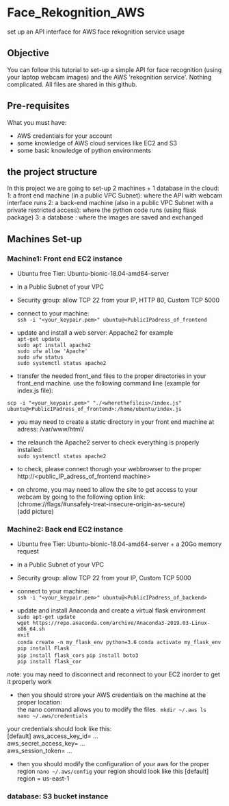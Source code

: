 # Face_Rekognition_AWS
set up an API interface for AWS face rekognition service usage

## Objective
You can follow this tutorial to set-up a simple API for face recognition (using your laptop webcam images) and the AWS 'rekognition service'. 
Nothing complicated. All files are shared in this github.

## Pre-requisites
What you must have:
- AWS credentials for your account
- some knowledge of AWS cloud services like EC2 and S3
- some basic knowledge of python environments

## the project structure
In this project we are going to set-up 2 machines + 1 database in the cloud:
1: a front end machine (in a public VPC Subnet): where the API with webcam interface runs
2: a back-end machine (also in a public VPC Subnet with a private restricted access): where the python code runs (using flask package)
3: a database : where the images are saved and exchanged

## Machines Set-up
### Machine1: Front end EC2 instance
- Ubuntu free Tier: Ubuntu-bionic-18.04-amd64-server
- in a Public Subnet of your VPC
- Security group: allow TCP 22 from your IP, HTTP 80, Custom TCP 5000
- connect to your machine:  
`ssh -i "<your_keypair.pem>" ubuntu@<PublicIPadress_of_frontend`

- update and install a web server: Appache2 for example  
`apt-get update`  
`sudo apt install apache2`  
`sudo ufw allow 'Apache'`  
`sudo ufw status`  
`sudo systemctl status apache2`  

- transfer the needed front_end files to the proper directories in your front_end machine.
use the following command line (example for index.js file):  

`scp -i "<your_keypair.pem>" "./<wherethefileis>/index.js" ubuntu@<PublicIPadress_of_frontend>:/home/ubuntu/index.js`

- you may need to create a static directory in your front end machine at adress: /var/www/html/  

- the relaunch the Apache2 server to check everything is properly installed:  
`sudo systemctl status apache2`

- to check, please connect thorugh your webbrowser to the proper http://<public_IP_adress_of_frontend machine>  
- on chrome, you may need to allow the site to get access to your webcam by going to the following option link:  
(chrome://flags/#unsafely-treat-insecure-origin-as-secure)  
(add picture)  


### Machine2: Back end EC2 instance
- Ubuntu free Tier: Ubuntu-bionic-18.04-amd64-server + a 20Go memory request
- in a Public Subnet of your VPC
- Security group: allow TCP 22 from your IP, Custom TCP 5000
- connect to your machine:  
`ssh -i "<your_keypair.pem>" ubuntu@<PublicIPadress_of_backend>`  

- update and install Anaconda and create a virtual flask environment  
`sudo apt-get update`  
`wget https://repo.anaconda.com/archive/Anaconda3-2019.03-Linux-x86_64.sh`  
`exit`   
`conda create -n my_flask_env python=3.6` 
`conda activate my_flask_env` 
`pip install Flask`  
`pip install flask_cors` 
`pip install boto3`  
`pip install flask_cor`  

note: you may need to disconnect and reconnect to your EC2 inorder to get it properly work

- then you should strore your AWS credentials on the machine at the proper location:  
the nano command allows you to modify the files
` mkdir ~/.aws
  ls  
  nano ~/.aws/credentials`  

your credentials should look like this:  
        [default]
        aws_access_key_id= ...  
        aws_secret_access_key= ...  
        aws_session_token= ...

- then you should modify the configuration of your aws for the proper region
`nano ~/.aws/config` 
your region should look like this
           [default]
           region = us-east-1
           
           

### database: S3 bucket instance
